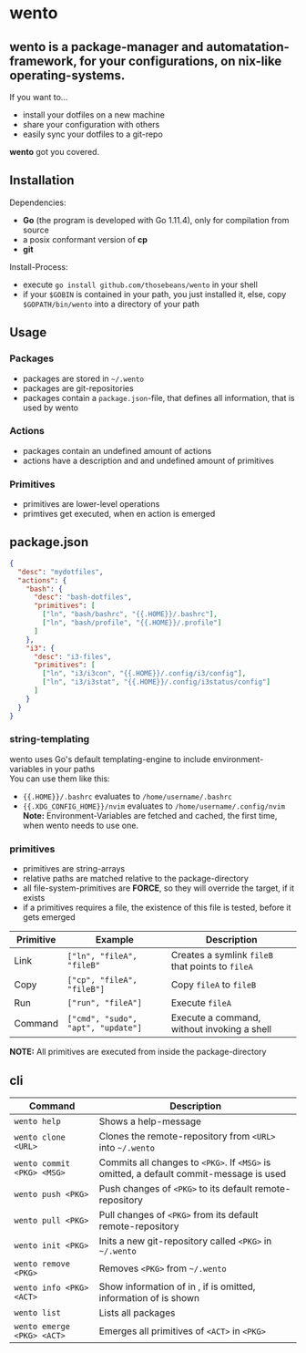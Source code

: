 # wento
wento is a package-manager and automatation-framework, for your configurations, on nix-like operating-systems.  
--
If you want to...
- install your dotfiles on a new machine
- share your configuration with others
- easily sync your dotfiles to a git-repo

**wento** got you covered.


## Installation
Dependencies:
- **Go** (the program is developed with Go 1.11.4), only for compilation from source
- a posix conformant version of **cp**
- **git**

Install-Process:
- execute `go install github.com/thosebeans/wento` in your shell
- if your `$GOBIN` is contained in your path, you just installed it, else, copy `$GOPATH/bin/wento` into a directory of your path

## Usage
### Packages
- packages are stored in `~/.wento`
- packages are git-repositories
- packages contain a `package.json`-file, that defines all information, that is used by wento
### Actions
- packages contain an undefined amount of actions
- actions have a description and and undefined amount of primitives
### Primitives
- primitives are lower-level operations
- primtives get executed, when en action is emerged

## package.json
```json
{
  "desc": "mydotfiles",
  "actions": {
    "bash": {
      "desc": "bash-dotfiles",
      "primitives": [
        ["ln", "bash/bashrc", "{{.HOME}}/.bashrc"],
        ["ln", "bash/profile", "{{.HOME}}/.profile"]
      ]
    },
    "i3": {
      "desc": "i3-files",
      "primitives": [
        ["ln", "i3/i3con", "{{.HOME}}/.config/i3/config"],
        ["ln", "i3/i3stat", "{{.HOME}}/.config/i3status/config"]
      ]
    }
  }
}
```

### string-templating
wento uses Go's default templating-engine to include environment-variables in your paths  
You can use them like this:  
- `{{.HOME}}/.bashrc` evaluates to `/home/username/.bashrc`  
- `{{.XDG_CONFIG_HOME}}/nvim` evaluates to `/home/username/.config/nvim`  
**Note:** Environment-Variables are fetched and cached, the first time, when wento needs to use one.

### primitives
- primitives are string-arrays
- relative paths are matched relative to the package-directory
- all file-system-primitives are **FORCE**, so they will override the target, if it exists
- if a primitives requires a file, the existence of this file is tested, before it gets emerged

| Primitive | Example | Description |
|--|--|--|
| Link | `["ln", "fileA", "fileB"` | Creates a symlink `fileB` that points to `fileA` |
| Copy | `["cp", "fileA", "fileB"]`| Copy `fileA` to `fileB` |
| Run | `["run", "fileA"]` | Execute `fileA` |
| Command | `["cmd", "sudo", "apt", "update"]` | Execute a command, without invoking a shell |

**NOTE:** All primitives are executed from inside the package-directory

## cli
| Command | Description |
|--|--|
| `wento help` | Shows a help-message |
| `wento clone <URL>` | Clones the remote-repository from `<URL>` into `~/.wento` |
| `wento commit <PKG> <MSG>` | Commits all changes to `<PKG>`. If `<MSG>` is omitted, a default commit-message is used |
| `wento push <PKG>` | Push changes of `<PKG>` to its default remote-repository |
| `wento pull <PKG>` | Pull changes of `<PKG>` from its default remote-repository |
| `wento init <PKG>` | Inits a new git-repository called `<PKG>` in `~/.wento` |
| `wento remove <PKG>` | Removes `<PKG>` from `~/.wento` |
| `wento info <PKG> <ACT>` | Show information of <ACT> in <PKG>, if <ACT> is omitted, information of <PKG> is shown |
| `wento list` | Lists all packages |
| `wento emerge <PKG> <ACT>` | Emerges all primitives of `<ACT>` in `<PKG>` |
